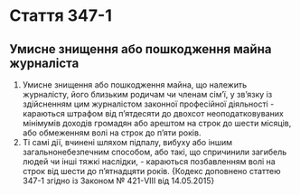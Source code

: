 Cтаття 347-1
====
Умисне знищення або пошкодження майна журналіста
----
1. Умисне знищення або пошкодження майна, що належить журналісту, його близьким родичам чи членам сім’ї, у зв’язку із здійсненням цим журналістом законної професійної діяльності -
караються штрафом від п’ятдесяти до двохсот неоподатковуваних мінімумів доходів громадян або арештом на строк до шести місяців, або обмеженням волі на строк до п’яти років.
2. Ті самі дії, вчинені шляхом підпалу, вибуху або іншим загальнонебезпечним способом, або такі, що спричинили загибель людей чи інші тяжкі наслідки, -
караються позбавленням волі на строк від шести до п’ятнадцяти років.
{Кодекс доповнено статтею 347-1 згідно із Законом № 421-VIII від 14.05.2015}
